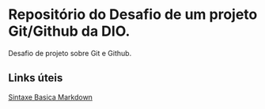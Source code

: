 # Repositório do Desafio de um projeto Git/Github da DIO.
Desafio de projeto sobre Git e Github.

## Links úteis
[Sintaxe Basica Markdown](https://www.markdownguide.org/basic-syntax/)
